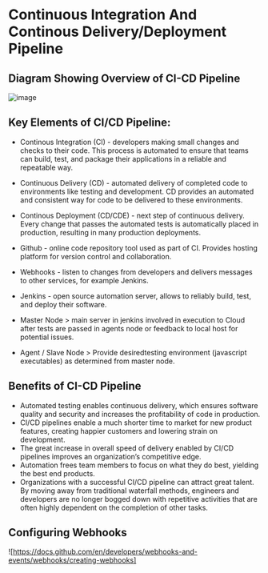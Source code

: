 # Continuous Integration And Continous Delivery/Deployment Pipeline

## Diagram Showing Overview of CI-CD Pipeline

![image](https://user-images.githubusercontent.com/97620055/187897272-42bf8b40-13ab-451b-9e12-28a439e8c8d1.png)


## Key Elements of CI/CD Pipeline:

- Continous Integration (CI) -  developers making small changes and checks to their code. This process is automated to ensure that teams can build, test, and package their applications in a reliable and repeatable way. 

- Continuous Delivery (CD) - automated delivery of completed code to environments like testing and development. CD provides an automated and consistent way for code to be delivered to these environments.


- Continous Deployment (CD/CDE) -  next step of continuous delivery. Every change that passes the automated tests is automatically placed in production, resulting in many production deployments.


- Github - online code repository tool used as part of CI.  Provides hosting platform for version control and collaboration.


- Webhooks - listen to changes from developers and delivers messages to other services, for example Jenkins.

- Jenkins -  open source automation server, allows to reliably build, test, and deploy their software.

- Master Node > main server in jenkins involved in execution to Cloud after tests are passed in agents node or feedback to local host for potential issues. 

- Agent / Slave Node > Provide desiredtesting environment (javascript executables) as determined from master node.

## Benefits of CI-CD Pipeline

- Automated testing enables continuous delivery, which ensures software quality and security and increases the profitability of code in production.
- CI/CD pipelines enable a much shorter time to market for new product features, creating happier customers and lowering strain on development.
- The great increase in overall speed of delivery enabled by CI/CD pipelines improves an organization’s competitive edge.
- Automation frees team members to focus on what they do best, yielding the best end products.
- Organizations with a successful CI/CD pipeline can attract great talent. By moving away from traditional waterfall methods, engineers and developers are no longer bogged down with repetitive activities that are often highly dependent on the completion of other tasks. 


## Configuring Webhooks

![https://docs.github.com/en/developers/webhooks-and-events/webhooks/creating-webhooks] 
